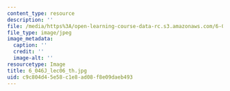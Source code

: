 ```yaml
---
content_type: resource
description: ''
file: /media/https%3A/open-learning-course-data-rc.s3.amazonaws.com/6-046j-introduction-to-algorithms-sma-5503-fall-2005/c9c804d45e58c1e8ad08f8e09daeb493_6_046J_lec06_th.jpg
file_type: image/jpeg
image_metadata:
  caption: ''
  credit: ''
  image-alt: ''
resourcetype: Image
title: 6_046J_lec06_th.jpg
uid: c9c804d4-5e58-c1e8-ad08-f8e09daeb493
---
```

